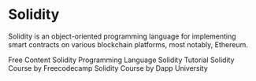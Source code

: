 # Solidity

Solidity is an object-oriented programming language for implementing smart contracts on various blockchain platforms, most notably, Ethereum.

<ResourceGroupTitle>Free Content</ResourceGroupTitle>
<BadgeLink colorScheme='yellow' badgeText='Read' href='https://soliditylang.org/'>Solidity Programming Language</BadgeLink>
<BadgeLink colorScheme='yellow' badgeText='Read' href='https://www.tutorialspoint.com/solidity/index.htm'>Solidity Tutorial</BadgeLink>
<BadgeLink colorScheme='blue' badgeText='Watch' href='https://www.youtube.com/watch?v=ipwxYa-F1uY&t=2s'>Solidity Course by Freecodecamp </BadgeLink>
<BadgeLink colorScheme='blue' badgeText='Watch' href='https://www.youtube.com/watch?v=EhPeHeoKF88&t=1004s'>Solidity Course by Dapp University </BadgeLink>
